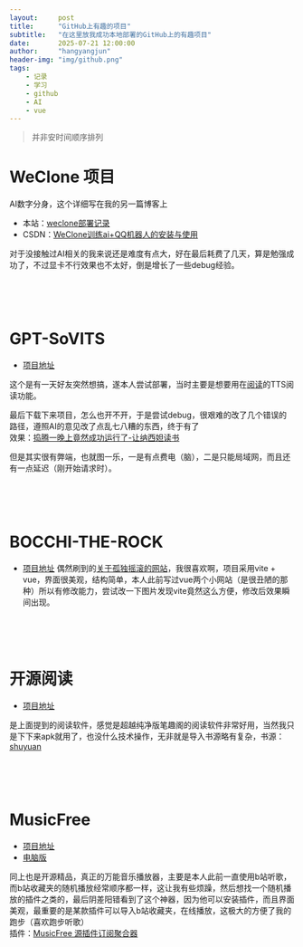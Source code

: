```yaml
---
layout:     post
title:      "GitHub上有趣的项目"
subtitle:   "在这里放我成功本地部署的GitHub上的有趣项目"
date:       2025-07-21 12:00:00
author:     "hangyangjun"
header-img: "img/github.png"
tags:
    - 记录
    - 学习
    - github
    - AI
    - vue
---
```

>并非安时间顺序排列

# WeClone 项目
AI数字分身，这个详细写在我的另一篇博客上
- 本站：[weclone部署记录](https://haoyangjunjun.github.io/2025/05/07/weclone/)
- CSDN：[WeClone训练ai+QQ机器人的安装与使用](https://blog.csdn.net/2403_83938280/article/details/147836044)

对于没接触过AI相关的我来说还是难度有点大，好在最后耗费了几天，算是勉强成功了，不过显卡不行效果也不太好，倒是增长了一些debug经验。

<br>
<br>
<br>

# GPT-SoVITS
- [项目地址](https://github.com/RVC-Boss/GPT-SoVITS)

这个是有一天好友突然想搞，遂本人尝试部署，当时主要是想要用在[阅读](https://gedoor.github.io/)的TTS阅读功能。

最后下载下来项目，怎么也开不开，于是尝试debug，很艰难的改了几个错误的路径，遵照AI的意见改了点乱七八糟的东西，终于有了  
效果：[捣腾一晚上竟然成功运行了-让纳西妲读书](https://www.bilibili.com/video/BV1KZcJefE8R/)

但是其实很有弊端，也就图一乐，一是有点费电（脑），二是只能局域网，而且还有一点延迟（刚开始请求时）。

<br>
<br>
<br>

# BOCCHI-THE-ROCK
- [项目地址](https://github.com/sudoriaa/BOCCHI-THE-ROCK)
偶然刷到的[关于孤独摇滚的网站](https://www.bilibili.com/video/BV1MUG8zLEvu/)，我很喜欢啊，项目采用vite + vue，界面很美观，结构简单，本人此前写过vue两个小网站（是很丑陋的那种）所以有修改能力，尝试改一下图片发现vite竟然这么方便，修改后效果瞬间出现。

<br>
<br>
<br>

# 开源阅读
- [项目地址](https://github.com/gedoor/gedoor.github.io)  

是上面提到的阅读软件，感觉是超越纯净版笔趣阁的阅读软件非常好用，当然我只是下下来apk就用了，也没什么技术操作，无非就是导入书源略有复杂，书源：[shuyuan](https://github.com/shidahuilang/shuyuan)

<br>
<br>
<br>

# MusicFree
- [项目地址](https://github.com/maotoumao/MusicFree)  
- [电脑版](https://github.com/maotoumao/MusicFreeDesktop)

同上也是开源精品，真正的万能音乐播放器，主要是本人此前一直使用b站听歌，而b站收藏夹的随机播放经常顺序都一样，这让我有些烦躁，然后想找一个随机播放的插件之类的，最后阴差阳错看到了这个神器，因为他可以安装插件，而且界面美观，最重要的是某款插件可以导入b站收藏夹，在线播放，这极大的方便了我的跑步（喜欢跑步听歌）  
插件：[MusicFree 源插件订阅聚合器](https://github.com/xxnuo/MusicFreePluginsHub)

<br>
<br>
<br>

